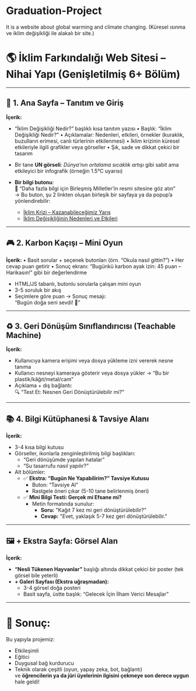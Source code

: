 # Graduation-Project
It is a website about global warming and climate changing. (Küresel ısınma ve iklim değişikliği ile alakalı bir site.)



# 🌎 İklim Farkındalığı Web Sitesi – Nihai Yapı (Genişletilmiş 6+ Bölüm)

---

## 🧩 1. Ana Sayfa – Tanıtım ve Giriş
**İçerik:**
- “İklim Değişikliği Nedir?” başlıklı kısa tanıtım yazısı
•	Başlık: “İklim Değişikliği Nedir?”
•	Açıklamalar: Nedenleri, etkileri, örnekler (kuraklık, buzulların erimesi, canlı türlerinin etkilenmesi)
•	İklim krizinin küresel etkileriyle ilgili grafikler veya görseller
•	Şık, sade ve dikkat çekici bir tasarım

- Bir tane **UN görseli**: *Dünya’nın ortalama sıcaklık artışı* gibi sabit ama etkileyici bir infografik (örneğin 1.5°C uyarısı)
- **Bir bilgi butonu**:  
  🔗 “Daha fazla bilgi için Birleşmiş Milletler’in resmi sitesine göz atın”  
  → Bu buton, şu 2 linkten oluşan birleşik bir sayfaya ya da popup’a yönlendirebilir:
  - [İklim Krizi – Kazanabileceğimiz Yarış](https://www-un-org.translate.goog/en/un75/climate-crisis-race-we-can-win?_x_tr_sl=en&_x_tr_tl=tr&_x_tr_hl=en&_x_tr_pto=wapp)  
  - [İklim Değişikliğinin Nedenleri ve Etkileri](https://www-un-org.translate.goog/en/climatechange/science/causes-effects-climate-change?_x_tr_sl=en&_x_tr_tl=tr&_x_tr_hl=en-US&_x_tr_pto=wapp)

---

## 🎮 2. Karbon Kaçışı – Mini Oyun
**İçerik:**
•	Basit sorular + seçenek butonları (örn. “Okula nasıl gittin?”)
•	Her cevap puan getirir
•	Sonuç ekranı: “Bugünkü karbon ayak izin: 45 puan – Harikasın!” gibi bir değerlendirme
- HTML/JS tabanlı, butonlu sorularla çalışan mini oyun  
- 3-5 soruluk bir akış  
- Seçimlere göre puan → Sonuç mesajı:  
  “Bugün doğa seni sevdi! 🌿”

---

## ♻️ 3. Geri Dönüşüm Sınıflandırıcısı (Teachable Machine)
**İçerik:**
- Kullanıcıya kamera erişimi veya dosya yükleme izni vererek nesne tanıma
- Kullanıcı nesneyi kameraya gösterir veya dosya yükler → “Bu bir plastik/kâğıt/metal/cam”
- Açıklama + dış bağlantı:  
  🔍 “Test Et: Nesnen Geri Dönüştürülebilir mi?”

---

## 📚 4. Bilgi Kütüphanesi & Tavsiye Alanı
**İçerik:**
- 3-4 kısa bilgi kutusu  
- Görseller, ikonlarla zenginleştirilmiş bilgi başlıkları:  
  - “Geri dönüşümde yapılan hatalar”  
  - “Su tasarrufu nasıl yapılır?”  
- Alt bölümler:
  - ✅ **Ekstra: “Bugün Ne Yapabilirim?” Tavsiye Kutusu**  
    - Buton: “Tavsiye Al”  
    - Rastgele öneri çıkar (5-10 tane belirlenmiş öneri)
  - ✅ **Mini Bilgi Testi: Gerçek mi Efsane mi?**  
    - Metin formatında sunulur:  
      - **Soru:** "Kağıt 7 kez mi geri dönüştürülebilir?"  
      - **Cevap:** "Evet, yaklaşık 5-7 kez geri dönüştürülebilir."

---

## 🖼️ + Ekstra Sayfa: Görsel Alan
**İçerik:**
- **“Nesli Tükenen Hayvanlar”** başlığı altında dikkat çekici bir poster (tek görsel bile yeterli)
- **+ Galeri Sayfası (Ekstra uğraşmadan):**  
  - 3-4 görsel doğa posteri  
  - Basit sayfa, üstte başlık: “Gelecek İçin İlham Verici Mesajlar”

---

# 🎯 Sonuç:
Bu yapıyla projemiz:
- Etkileşimli  
- Eğitici  
- Duygusal bağ kurdurucu  
- Teknik olarak çeşitli (oyun, yapay zeka, bot, bağlantı)  
ve **öğrencilerin ya da jüri üyelerinin ilgisini çekmeye son derece uygun** hale geldi!

